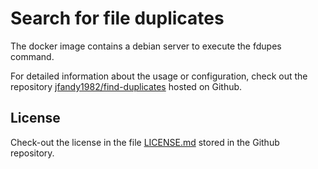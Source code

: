 # Search for file duplicates

The docker image contains a debian server to execute the fdupes command.

For detailed information about the usage or configuration, check out the repository [jfandy1982/find-duplicates](https://github.com/jfandy1982/find-duplicates/) hosted on Github.

## License

Check-out the license in the file [LICENSE.md](https://github.com/jfandy1982/find-duplicates/blob/main/LICENSE.md) stored in the Github repository.

